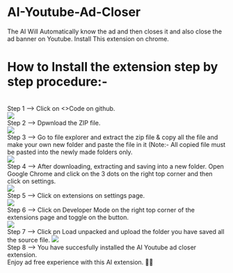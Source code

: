 # AI-Youtube-Ad-Closer
The AI Will Automatically know the ad and then closes it and also close the ad banner on Youtube. Install This extension on chrome.

# How to Install the extension step by step procedure:-
<br>
Step 1 --> Click on <>Code on github.
<br>
<img src="https://raw.githubusercontent.com/suhasumukh/AI-Youtube-Ad-Closer/main/Steps%20to%20install/step1.png">
<br>
Step 2 --> Dpwnload the ZIP file.
<br>
<img src="https://raw.githubusercontent.com/suhasumukh/AI-Youtube-Ad-Closer/main/Steps%20to%20install/step2.png">
<br>
Step 3 --> Go to file explorer and extract the zip file & copy all the file and make your own new folder and paste the file in it (Note:- All copied file must be pasted into the newly made folders only.
<br>
<img src="https://raw.githubusercontent.com/suhasumukh/AI-Youtube-Ad-Closer/main/Steps%20to%20install/step3.png">
<br>
Step 4 --> After downloading, extracting and saving into a new folder. Open Google Chrome and click on the 3 dots on the right top corner and then click on settings.
<br>
<img src="https://raw.githubusercontent.com/suhasumukh/AI-Youtube-Ad-Closer/main/Steps%20to%20install/step4.png">
<br>
Step 5 --> Click on extensions on settings page.
<br>
<img src="https://raw.githubusercontent.com/suhasumukh/AI-Youtube-Ad-Closer/main/Steps%20to%20install/step5.png">
<br>
Step 6 --> Click on Developer Mode on the right top corner of the extensions page and toggle on the button.
<br>
<img src="https://raw.githubusercontent.com/suhasumukh/AI-Youtube-Ad-Closer/main/Steps%20to%20install/step6.png">
<br>
Step 7 --> Click pn Load unpacked and upload the folder you have saved all the source file.
<img src="https://raw.githubusercontent.com/suhasumukh/AI-Youtube-Ad-Closer/main/Steps%20to%20install/step3.png">
<br>
Step 8 --> You have succesfully installed the AI Youtube ad closer extension.
<br>
Enjoy ad free experience with this AI extension. 🤖🤖
